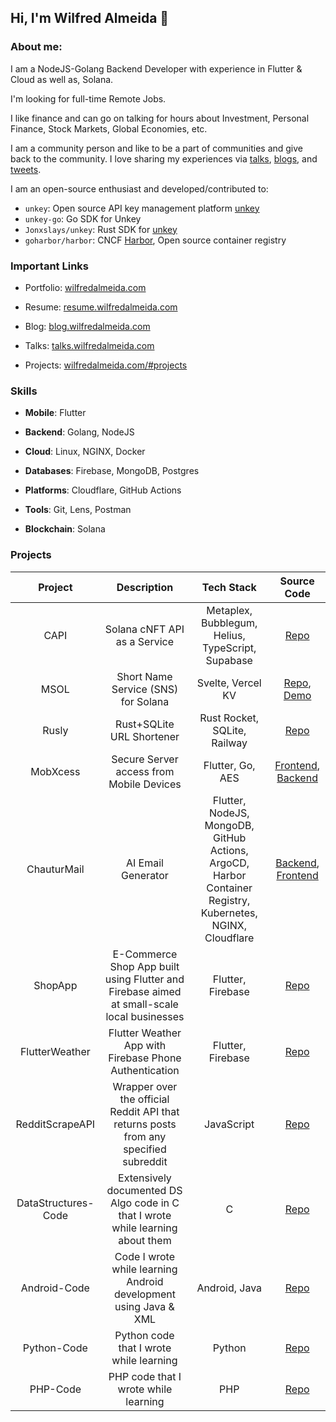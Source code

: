 ## Hi, I'm Wilfred Almeida 👋

### About me:

I am a NodeJS-Golang Backend Developer with experience in Flutter & Cloud as well as, Solana.

I'm looking for full-time Remote Jobs.

I like finance and can go on talking for hours about Investment, Personal Finance, Stock Markets, Global Economies, etc.

I am a community person and like to be a part of communities and give back to the community. I love sharing my experiences via [talks](https://wilfredalmeida.com/talks), [blogs](https://blog.wilfredalmeida.com/), and [tweets](https://twitter.com/WilfredAlmeida_).

I am an open-source enthusiast and developed/contributed to:
- `unkey`: Open source API key management platform [unkey](https://github.com/unkeyed/unkey/)
- `unkey-go`: Go SDK for Unkey
- `Jonxslays/unkey`: Rust SDK for [unkey](https://github.com/Jonxslays/unkey/)
- `goharbor/harbor`: CNCF [Harbor](https://github.com/goharbor/harbor/), Open source container registry

### Important Links

* Portfolio: [wilfredalmeida.com](https://wilfredalmeida.com/)
    
* Resume: [resume.wilfredalmeida.com](https://resume.wilfredalmeida.com/)
    
* Blog: [blog.wilfredalmeida.com](https://blog.wilfredalmeida.com/)
    
* Talks: [talks.wilfredalmeida.com](https://wilfredalmeida.com/talks)
    
* Projects: [wilfredalmeida.com/#projects](https://wilfredalmeida.com/#projects)
    

### Skills

* **Mobile**: Flutter
    
* **Backend**: Golang, NodeJS
    
* **Cloud**: Linux, NGINX, Docker
    
* **Databases**: Firebase, MongoDB, Postgres
    
* **Platforms**: Cloudflare, GitHub Actions
    
* **Tools**: Git, Lens, Postman
  
* **Blockchain**: Solana
    

### Projects

| Project | Description | Tech Stack | Source Code |
| :---: | :---: | :---: | :---: |
| CAPI | Solana cNFT API as a Service | Metaplex, Bubblegum, Helius, TypeScript, Supabase | [Repo](https://github.com/WilfredAlmeida/capi) |
| MSOL | Short Name Service (SNS) for Solana | Svelte, Vercel KV | [Repo](https://github.com/WilfredAlmeida/msol-sns), [Demo](https://msol-sns.vercel.app/) |
| Rusly | Rust+SQLite URL Shortener | Rust Rocket, SQLite, Railway | [Repo](https://github.com/WilfredAlmeida/rusly) |
| MobXcess | Secure Server access from Mobile Devices | Flutter, Go, AES | [Frontend](https://github.com/WilfredAlmeida/MobXcess-Frontend-Flutter), [Backend](https://github.com/WilfredAlmeida/MobXcess-Backend-Golang) |
| ChauturMail | AI Email Generator | Flutter, NodeJS, MongoDB, GitHub Actions, ArgoCD, Harbor Container Registry, Kubernetes, NGINX, Cloudflare | [Backend](https://github.com/WilfredAlmeida/ChaturMailBackend), [Frontend](https://github.com/WilfredAlmeida/ChaturMailFlutter) |
| ShopApp | E-Commerce Shop App built using Flutter and Firebase aimed at small-scale local businesses | Flutter, Firebase | [Repo](https://github.com/WilfredAlmeida/ShopApp) |
| FlutterWeather | Flutter Weather App with Firebase Phone Authentication | Flutter, Firebase | [Repo](https://github.com/WilfredAlmeida/FlutterWeather) |
| RedditScrapeAPI | Wrapper over the official Reddit API that returns posts from any specified subreddit | JavaScript | [Repo](https://github.com/WilfredAlmeida/RedditScrapeAPI) |
| DataStructures-Code | Extensively documented DS Algo code in C that I wrote while learning about them | C | [Repo](https://github.com/WilfredAlmeida/DataStructures-Code) |
| Android-Code | Code I wrote while learning Android development using Java & XML | Android, Java | [Repo](https://github.com/WilfredAlmeida/Android-Code) |
| Python-Code | Python code that I wrote while learning | Python | [Repo](https://github.com/WilfredAlmeida/Python-Code) |
| PHP-Code | PHP code that I wrote while learning | PHP | [Repo](https://github.com/WilfredAlmeida/PHP-Code) |
